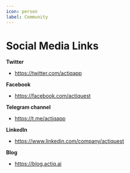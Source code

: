 ```yaml
---
icon: person
label: Community
---
```

# Social Media Links

**Twitter**
- https://twitter.com/actiqapp

**Facebook**
- https://facebook.com/actiquest

**Telegram channel**
- https://t.me/actiqapp

**LinkedIn**
-  https://www.linkedin.com/company/actiquest


**Blog**
-  https://blog.actiq.ai
